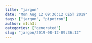 ```yaml
---
title: "jargon"
date: "Mon Aug 12 09:36:12 CEST 2019"
tags: ["jargon", "pipotron"]
author: m1ch3l
categories: ["generated"]
slug: "jargon/2019-08-12-09:36:12"
---
```



